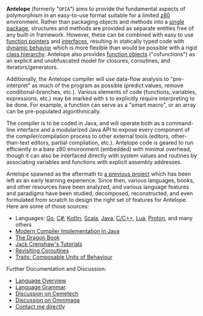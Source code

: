 **Antelope** (formerly "`OPIA`") aims to provide the fundamental aspects of polymorphism in an easy-to-use format suitable for a limited [z80](http://en.wikipedia.org/wiki/Z80) environment. Rather than packaging objects and methods into a [single package](http://en.wikipedia.org/wiki/Class_(computer_programming)), structures and methods are provided as separate entities free of any built-in framework. However, these can be combined with easy to use [function pointers](http://en.wikipedia.org/wiki/Function_pointer) and [interfaces](http://en.wikipedia.org/wiki/Interface_(object-oriented_programming)), resulting in statically typed code with [dynamic behavior](http://en.wikipedia.org/wiki/Duck_typing) which is more flexible than would be possible with a rigid [class hierarchy](http://en.wikipedia.org/wiki/Inheritance_(computer_science)). Antelope also provides [function objects](http://en.wikipedia.org/wiki/Function_object) ("cofunctions") as an explicit and unobfuscated model for closures, coroutines, and iterators/generators.

Additionally, the Antelope compiler will use data-flow analysis to "pre-interpret" as much of the program as possible (predict values, remove conditional-branches, etc.). Various elements of code (functions, variables, expressions, etc.) may be marked with `$` to explicitly require interpreting to be done. For example, a function can serve as a "smart macro", or an array can be pre-populated algorithmically.

The compiler is to be coded in Java, and will operate both as a command-line interface and a modularized Java API to expose every component of the compiler/compilation process to other external tools (editors, other-than-text editors, partial compilation, etc.). Antelope code is geared to run efficiently in a bare z80 environment (embedded) with minimal overhead, though it can also be interfaced directly with system values and routines by associating variables and functions with explicit assembly addresses.

Antelope spawned as the aftermath to [a previous project](http://tinyurl.com/adsmblg) which has been left as an early learning experience. Since then, various languages, books, and other resources have been analyzed, and various language features and paradigms have been studied, decomposed, reconstructed, and even formulated from scratch to design the right set of features for Antelope. Here are some of those sources:

  * Languages: [Go](http://http://golang.org/), [C#](http://msdn.microsoft.com/en-us/vstudio/hh341490), [Kotlin](http://kotlin.jetbrains.org/), [Scala](http://www.scala-lang.org/), [Java](http://www.oracle.com/technetwork/java/index.html), [C/C++](http://msdn.microsoft.com/en-us/vstudio/hh386302), [Lua](http://www.lua.org/), [Proton](http://oisyn.nl/proton/proton.html), and many others
  * [Modern Compiler Implementation in Java](http://tinyurl.com/mciij)
  * [The Dragon Book](http://tinyurl.com/dragbook)
  * [Jack Crenshaw's Tutorials](http://tinyurl.com/jclbac)
  * [Revisiting Coroutines](http://tinyurl.com/revcor)
  * [Traits: Composable Units of Behaviour](http://tinyurl.com/ooptraits)

Further Documentation and Discussion:
  * [Language Overview](http://code.google.com/p/antelope/wiki/Overview)
  * [Language Grammar](http://code.google.com/p/antelope/wiki/Grammar).
  * [Discussion on Cemetech](http://www.cemetech.net/forum/viewtopic.php?t=4675&postdays=0&postorder=asc&start=300)
  * [Discussion on Omnimaga](http://www.omnimaga.org/index.php?topic=9498.0)
  * [Contact me directly](mailto:shkaboinka@gmail.com)